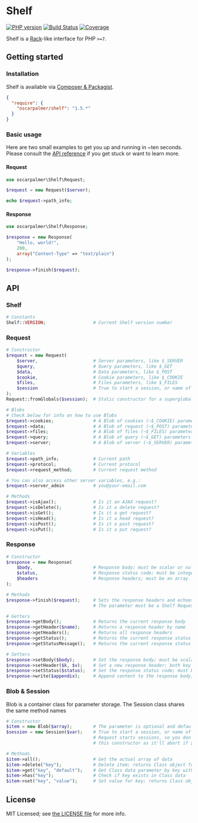# Shelf

[![PHP version](https://badge.fury.io/ph/oscarpalmer%2Fshelf.svg)](http://badge.fury.io/ph/oscarpalmer%2Fshelf) [![Build Status](https://travis-ci.org/oscarpalmer/shelf.png?branch=master)](https://travis-ci.org/oscarpalmer/shelf) [![Coverage](https://codecov.io/gh/oscarpalmer/shelf/branch/master/graph/badge.svg)](https://codecov.io/gh/oscarpalmer/shelf)

Shelf is a [Rack](//rack.github.io)-like interface for PHP `>=7`.

## Getting started

### Installation

Shelf is available via [Composer & Packagist](//packagist.org/packages/oscarpalmer/shelf).

```json
{
  "require": {
    "oscarpalmer/shelf": "1.5.*"
  }
}
```

### Basic usage

Here are two small examples to get you up and running in ~ten seconds. Please consult the [API reference](#api) if you get stuck or want to learn more.

#### Request

```php
use oscarpalmer\Shelf\Request;

$request = new Request($server);

echo $request->path_info;
```

#### Response

```php
use oscarpalmer\Shelf\Response;

$response = new Response(
    "Hello, world!",
    200,
    array("Content-Type" => "text/plain")
);

$response->finish($request);
```

## API

### Shelf

```php
# Constants
Shelf::VERSION;                  # Current Shelf version number
```

### Request

```php
# Constructor
$request = new Request(
    $server,                     # Server parameters, like $_SERVER
    $query,                      # Query parameters, like $_GET
    $data,                       # Data parameters, like $_POST
    $cookie,                     # Cookie parameters, like $_COOKIE
    $files,                      # Files parameters, like $_FILES
    $session                     # True to start a session, or name of session to start
);
Request::fromGlobals($session);  # Static constructor for a superglobal Request object.

# Blobs
# Check below for info on how to use Blobs
$request->cookies;               # A Blob of cookies (~$_COOKIE) parameters
$request->data;                  # A Blob of request (~$_POST) parameters
$request->files;                 # A Blob of files (~$_FILES) parameters
$request->query;                 # A Blob of query (~$_GET) parameters
$request->server;                # A Blob of server (~$_SERVER) parameters

# Variables
$request->path_info;             # Current path
$request->protocol;              # Current protocol
$request->request_method;        # Current request method

# You can also access other server variables, e.g.:
$request->server_admin           # you@your-email.com

# Methods
$request->isAjax();              # Is it an AJAX request?
$request->isDelete();            # Is it a delete request?
$request->isGet();               # Is it a get request?
$request->isHead();              # Is it a head request?
$request->isPost();              # Is it a post request?
$request->isPut();               # Is it a put request?
```

### Response

```php
# Constructor
$response = new Response(
    $body,                       # Response body; must be scalar or null
    $status,                     # Response status code; must be integer
    $headers                     # Response headers; must be an array
);

# Methods
$response->finish($request);     # Sets the response headers and echoes the response body
                                 # The parameter must be a Shelf Request object

# Getters
$response->getBody();            # Returns the current response body
$response->getHeader($name);     # Returns a response header by name
$response->getHeaders();         # Returns all response headers
$response->getStatus();          # Returns the current response status code
$response->getStatusMessage();   # Returns the current response status message

# Setters
$response->setBody($body);       # Set the response body; must be scalar or null
$response->setHeader($k, $v);    # Set a new response header; both key and value must be strings
$response->setStatus($status);   # Set the response status code; must be integer
$response->write($appendix);     # Append content to the response body; must be scalar or null
```

### Blob & Session

Blob is a container class for parameter storage. The Session class shares the same method names

```php
# Constructor
$item = new Blob($array);        # The parameter is optional and defaults to an empty array
$session = new Session($var);    # True to start a session, or name of session to start;
                                 # Request starts sessions, so you don't have to worry about
                                 # this constructor as it'll abort if $_SESSION alredy exists

# Methods
$item->all();                    # Get the actual array of data
$item->delete("key");            # Delete item; returns Class object for chaining
$item->get("key", "default");    # Get Class data parameter by key with an optional default value
$item->has("key");               # Check if key exists in Class data
$item->set("key", "value");      # Set value for key; returns Class object for chaining
```

## License

MIT Licensed; see [the LICENSE file](LICENSE) for more info.
